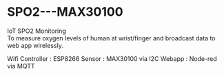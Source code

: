 # SPO2---MAX30100

IoT SPO2 Monitoring  
To measure oxygen levels of human at wrist/finger and broadcast data to web app wirelessly.

Wifi Controller : ESP8266
Sensor : MAX30100 via I2C
Webapp : Node-red via MQTT

